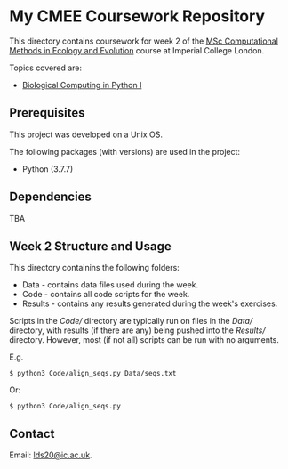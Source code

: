 # My CMEE Coursework Repository

This directory contains coursework for week 2 of the [MSc Computational Methods in Ecology and Evolution](https://www.imperial.ac.uk/study/pg/life-sciences/computational-methods-ecology-evolution/) course at Imperial College London.

Topics covered are:
* [Biological Computing in Python I](https://mhasoba.github.io/TheMulQuaBio/notebooks/05-Python_I.html#)

## Prerequisites

This project was developed on a Unix OS.

The following packages (with versions) are used in the project:
* Python (3.7.7)

## Dependencies

TBA

## Week 2 Structure and Usage

This directory containins the following folders:
* Data - contains data files used during the week.
* Code - contains all code scripts for the week.
* Results - contains any results generated during the week's exercises.

Scripts in the *Code/* directory are typically run on files in the *Data/* directory, with results (if there are any) being pushed into the *Results/* directory. However, most (if not all) scripts can be run with no arguments.

E.g.

```
$ python3 Code/align_seqs.py Data/seqs.txt 
```
Or:
```
$ python3 Code/align_seqs.py
```

## Contact

Email: <lds20@ic.ac.uk>.